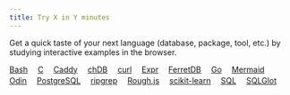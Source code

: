 ```yaml
---
title: Try X in Y minutes
---
```


<style>
.lang {
    display: inline-block;
    margin-right: 1em;
    margin-bottom: 0.25em;
}
</style>

Get a quick taste of your next language (database, package, tool, etc.) by studying interactive examples in the browser.

<a class="lang" href="/try/bash/">Bash</a>
<a class="lang" href="/try/c/">C</a>
<a class="lang" href="/try/caddy/">Caddy</a>
<a class="lang" href="/try/chdb/">chDB</a>
<a class="lang" href="/try/curl/">curl</a>
<a class="lang" href="/try/expr-lang/">Expr</a>
<a class="lang" href="/try/ferretdb/">FerretDB</a>
<a class="lang" href="/try/go/">Go</a>
<a class="lang" href="/try/mermaid/">Mermaid</a>
<a class="lang" href="/try/odin/">Odin</a>
<a class="lang" href="/try/postgres/">PostgreSQL</a>
<a class="lang" href="/try/ripgrep/">ripgrep</a>
<a class="lang" href="/try/rough-js/">Rough.js</a>
<a class="lang" href="/try/scikit-learn/">scikit-learn</a>
<a class="lang" href="/try/sql/">SQL</a>
<a class="lang" href="/try/sqlglot/">SQLGlot</a>
